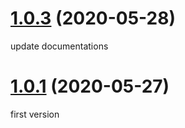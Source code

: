# [1.0.3](https://github.com/kencc/vuepress-theme-minos/commit/92856a6bdb5e669d8b3ce9243ec3e39d5c7044d0) (2020-05-28)

update documentations

# [1.0.1](https://github.com/kencc/vuepress-theme-minos/tree/eda299dcdcbae2e59aa8d0c9142a11db452649c0) (2020-05-27)

first version
